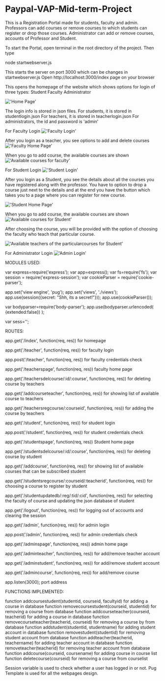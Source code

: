 # Paypal-VAP-Mid-term-Project

This is a Registration Portal made for students, faculty and admin. Professors can add courses or remove courses to which students can register or drop those courses.
Administrator can add or remove courses, accounts of Professor and Student.

To start the Portal, open terminal in the root directory of the project. Then type

node startwebserver.js

This starts the server on port 3000 which can be changes in startwebserver.js
Open http://localhost:3000/index page on your browser

This opens the homepage of the website which shows options for login of three types:
Student
Faculty
Administrator

!['Home Page']('https://github.com/SthitPragya/Paypal-VAP-Mid-term-Project/blob/master/screenshots/Screenshot%20(110).png')

The login info is stored in json files.
For students, it is stored in studentlogin.json
For teachers, it is stored in teacherlogin.json
For administrators, the id and password is 'admin'

For Faculty Login
!['Faculty Login']('https://github.com/SthitPragya/Paypal-VAP-Mid-term-Project/blob/master/screenshots/Screenshot%20(111).png')

After you login as a teacher, you see options to add and delete courses
!['Faculty Home Page']('https://github.com/SthitPragya/Paypal-VAP-Mid-term-Project/blob/master/screenshots/Screenshot%20(112).png')

When you go to add course, the available courses are shown
!['Available courses for faculty']('https://github.com/SthitPragya/Paypal-VAP-Mid-term-Project/blob/master/screenshots/Screenshot%20(113).png')


For Student Login
!['Student Login']('https://github.com/SthitPragya/Paypal-VAP-Mid-term-Project/blob/master/screenshots/Screenshot%20(114).png')

After you login as a Student, you see the details about all the courses you have registered along with the professor.
You have to option to drop a course just next to the details and at the end you have the button which takes you to a page where you can
register for new course.

!['Student Home Page']('https://github.com/SthitPragya/Paypal-VAP-Mid-term-Project/blob/master/screenshots/Screenshot%20(115).png')

When you go to add course, the available courses are shown
!['Available courses for Student']('https://github.com/SthitPragya/Paypal-VAP-Mid-term-Project/blob/master/screenshots/Screenshot%20(116).png')

After choosing the course, you will be provided with the option of choosing the faculty who teach that particular course.

!['Available teachers of the particularcourses for Student']('https://github.com/SthitPragya/Paypal-VAP-Mid-term-Project/blob/master/screenshots/Screenshot%20(117).png')

For Administrator Login
!['Admin Login']('https://github.com/SthitPragya/Paypal-VAP-Mid-term-Project/blob/master/screenshots/Screenshot%20(117).png')




MODULES USED:

var express=require('express');
var app=express();
var fs=require('fs');
var session = require('express-session');
var cookieParser = require('cookie-parser');

app.set('view engine', 'pug');
app.set('views', './views');
app.use(session({secret: "Shh, its a secret!"}));
app.use(cookieParser());

var bodyparser=require('body-parser');
app.use(bodyparser.urlencoded(
    {extended:false})
);

var sess='';


ROUTES:

app.get('/index', function(req, res))  for homepage

app.get('/teacher', function(req, res)) for faculty login

app.post('/teacher', function(req, res))       for faculty credentials check

app.get('/teacherspage', function(req, res))   faculty home page

app.get('/teachersdelcourse/:id/:course', function(req, res))   for deleting course by teachers

app.get('/addcourseteacher', function(req, res))   for showing list of available course to teachers

app.get('/teachersregcourse/:courseid', function(req, res))    for adding the course by teachers

app.get('/student', function(req, res))        for student login

app.post('/student', function(req, res))       for student credentials check

app.get('/studentspage', function(req, res))   Student home page

app.get('/studentsdelcourse/:id/:course', function(req, res))   for deleting course by student

app.get('/addcourse', function(req, res))      for showing list of available courses that can be subscribed student

app.get('/studentsregcourse/:courseid/:teacherid', function(req, res))  for choosing a course to register by student

app.get('/studentupdatedb/:reg/:tid/:cid', function(req, res))     for selecting the faculty of course and updating the json database of student

app.get('/logout', function(req, res))         for logging out of accounts and clearing the session

app.get('/admin', function(req, res))          for admin login

app.post('/admin', function(req, res))         for admin credentials check

app.get('/adminspage', function(req, res))     admin home page   

app.get('/adminteacher', function(req, res))   for add/remove teacher account

app.get('/adminstudent', function(req, res))   for add/remove student account

app.get('/admincourse', function(req, res))    for add/remove course

app.listen(3000);                              port address


FUNCTIONS IMPLEMENTED:

function addcoursestudent(studentid, courseid, facultyid)    for adding a course in database
function removecoursestudent(courseid, studentid)            for removing a course from database
function addcourseteacher(courseid, teacherid)               for adding a course in database
function removecourseteacher(teacherid, courseid)            for removing a course by from database
function addstudent(studentid, studentname)                  for adding student account in database
function removestudent(studentid)                            for removing student account from database
function addteacher(teacherid, teachername)                  for adding teacher account in database
function removeteacher(teacherid)                            for removing teacher account from database
function addcourse(courseid, coursename)                     for adding course in course list
function deletecourse(courseid)                              for removing a course from courselist



Session variable is used to check whether a user has logged in or not.
Pug Template is used for all the webpages design.

